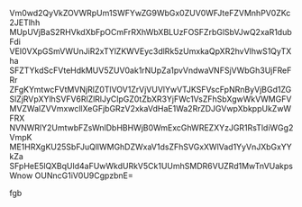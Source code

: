 Vm0wd2QyVkZOVWRpUm1SWFYwZG9WbGx0ZUV0WFJteFZVMnhPV0ZKc2JETlhh
MUpUVjBaS2RHVkdXbFpOCmFrRXhWbXBLUzFOSFZrbGlSbVJwQ2xaR1dubFdi
VEI0VXpGSmVWUnJiR2xTYlZKWVEyc3dlRk5zUmxkaQpXR2hvVlhwS1QyTXha
SFZTYkdScFVteHdkMUV5ZUV0ak1rNUpZa1pvVndwaVNFSjVWbGh3UjFReFRr
ZFgKYmtwcFVtMVNjRlZ0TlVOV1ZrVjVUVlYwVTJKSFVscFpNRnByVjBGd1ZG
SlZjRVpXYlhSVFV6RlZlRlJyClpGZ0tZbXR3YjFWc1VsZFhSbXgwWkVWMGFV
MVZWalZVVmxwcllXeGFjbGRzV2xkaVdHaE1Wa2RrZDJGVwpXbkppUkZwWFRX
NVNWRlY2UmtwbFZsWnlDbHBHWjB0WmExcGhWREZXYzJGR1RsTldiWGg2VmpK
ME1HRXgKU25SbFJuQllWMGhDZWxaV1dsZFhSVGxXWlVad1YyVnJXbGxYYkZa
SFpHeE5lQXBqUld4aFUwWkdURkV5Ck1UUmhSMDR6VUZRd1MwTnVUakpsWnow
OUNncG1iV0U9CgpzbnE=

fgb